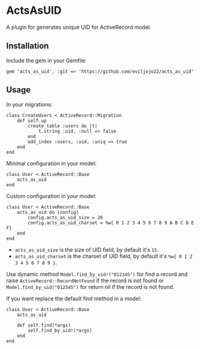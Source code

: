 ActsAsUID
======================

A plugin for generates unique UID for ActiveRecord model.

Installation
------------

Include the gem in your Gemfile:

    gem 'acts_as_uid', :git => 'https://github.com/eviljojo22/acts_as_uid'


Usage
-----

In your migrations:
	
	class CreateUsers < ActiveRecord::Migration
		def self.up
			create_table :users do |t|
				t.string :uid, :null => false
			end
			add_index :users, :uid, :uniq => true
		end
	end
	

Minimal configuration in your model:
	
	class User < ActiveRecord::Base
		acts_as_uid
	end

Custom configuration in your model:
	
	class User < ActiveRecord::Base
		acts_as_uid do |config|
			config.acts_as_uid_size = 20
			config.acts_as_uid_charset = %w{ 0 1 2 3 4 5 6 7 8 9 A B C D E F}
		end
	end

* `acts_as_uid_size` is the size of UID field, by default it's `15`.
* `acts_as_uid_charset` is the charset of UID field, by default it's `%w{ 0 1 2 3 4 5 6 7 8 9 }`.

Use dynamic method `Model.find_by_uid!("012345")` for find a record and raise `ActiveRecord::RecordNotFound` if the record is not found or `Model.find_by_uid("012345")` for return nil if the record is not found.

If you want replace the default find method in a model:

	class User < ActiveRecord::Base
		acts_as_uid
		
		def self.find(*args)
			self.find_by_uid!(*args)
		end
	end	
